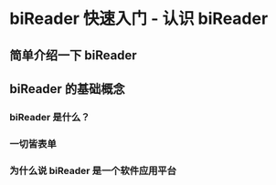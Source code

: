 # biReader 快速入门 - 认识 biReader

## 简单介绍一下 biReader

## biReader 的基础概念

### biReader 是什么？

### 一切皆表单

### 为什么说 biReader 是一个软件应用平台



